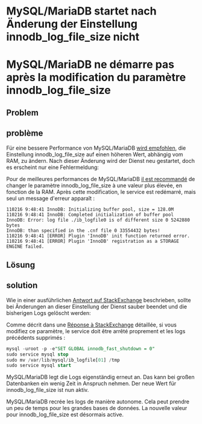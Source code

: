 <!-- TRANSLATED by md-translate -->
# MySQL/MariaDB startet nach Änderung der Einstellung innodb_log_file_size nicht

# MySQL/MariaDB ne démarre pas après la modification du paramètre innodb_log_file_size

## Problem

## problème

Für eine bessere Performance von MySQL/MariaDB [wird empfohlen](../../installation/manuelle-installation/systemeinstellungen.md), die Einstellung innodb_log_file_size auf einen höheren Wert, abhängig vom RAM, zu ändern. Nach dieser Änderung wird der Dienst neu gestartet, doch es erscheint nur eine Fehlermeldung:

Pour de meilleures performances de MySQL/MariaDB [il est recommandé](../../installation/installation-manuelle/paramètres-système.md) de changer le paramètre innodb_log_file_size à une valeur plus élevée, en fonction de la RAM. Après cette modification, le service est redémarré, mais seul un message d'erreur apparaît :

```log
110216 9:48:41 InnoDB: Initializing buffer pool, size = 128.0M
110216 9:48:41 InnoDB: Completed initialization of buffer pool
InnoDB: Error: log file ./ib_logfile0 is of different size 0 5242880 bytes
InnoDB: than specified in the .cnf file 0 33554432 bytes!
110216 9:48:41 [ERROR] Plugin 'InnoDB' init function returned error.
110216 9:48:41 [ERROR] Plugin 'InnoDB' registration as a STORAGE ENGINE failed.
```

## Lösung

## solution

Wie in einer ausführlichen [Antwort auf StackExchange](http://dba.stackexchange.com/questions/1261/how-to-safely-change-mysql-innodb-variable-innodb-log-file-size) beschrieben, sollte bei Änderungen an dieser Einstellung der Dienst sauber beendet und die bisherigen Logs gelöscht werden:

Comme décrit dans une [Réponse à StackExchange](http://dba.stackexchange.com/questions/1261/how-to-safely-change-mysql-innodb-variable-innodb-log-file-size) détaillée, si vous modifiez ce paramètre, le service doit être arrêté proprement et les logs précédents supprimés :

```sql
mysql -uroot -p -e"SET GLOBAL innodb_fast_shutdown = 0"
sudo service mysql stop
sudo mv /var/lib/mysql/ib_logfile[01] /tmp
sudo service mysql start
```

MySQL/MariaDB legt die Logs eigenständig erneut an. Das kann bei großen Datenbanken ein wenig Zeit in Anspruch nehmen. Der neue Wert für innodb_log_file_size ist nun aktiv.

MySQL/MariaDB recrée les logs de manière autonome. Cela peut prendre un peu de temps pour les grandes bases de données. La nouvelle valeur pour innodb_log_file_size est désormais active.